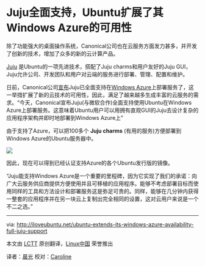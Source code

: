 Juju全面支持，Ubuntu扩展了其Windows Azure的可用性
============================================

除了功能强大的桌面操作系统，Canonical公司也在云服务方面发力甚多，并开发了创新的技术，增加了众多的新的云计算产品。

[Juju][1] 是Ubuntu的一项先进技术，搭配了Juju charms和用户友好的Juju GUI，Juju允许公司、开发团队和用户对云端的服务进行部署、管理、配置和维护。 

日前，Canonical公司[宣布][2]Juju已全面支持在[Windows Azure][3]上部署服务了，这一举措扩展了新的云技术的可用性，因此，满足了越来越多生成丰富的云服务的需求。“今天，Canonical宣布Juju(与微软合作)全面支持使用Ubuntu在Windows Azure上部署服务。这意味着Ubuntu用户可以用拥有直观GUI的Juju去设计复杂的应用程序架构并即时地部署到Windows Azure上”

由于支持了Azure，可以把100多个 **Juju charms** (有用的服务)方便部署到Windows Azure的Ubuntu服务器中。

![](http://iloveubuntu.net/pictures_me/juju%20windows%20azure.png)

因此，现在可以得到已经认证支持Azure的各个Ubuntu发行版的镜像。

“Juju能支持Windows Azure是一个重要的里程碑，因为它实现了我们的承诺：向广大云服务供应商提供方便使用并且可移植的应用程序。能够不考虑部署目标而使用同样的工具和方法设计和部署服务这是弥足可贵的。同样，能够在几分钟内获得一整套的应用程序并在另一块云上复制出完全相同的设置，这对云用户来说是一个不二之选。”

---

via: http://iloveubuntu.net/ubuntu-extends-its-windows-azure-availability-full-juju-support

本文由 [LCTT][] 原创翻译，[Linux中国][] 荣誉推出

译者：[晨光][] 校对：[Caroline][]

[LCTT]:https://github.com/LCTT/TranslateProject
[Linux中国]:http://linux.cn/portal.php
[晨光]:http://linux.cn/space/14800
[Caroline]:http://linux.cn/space/14763

[1]:https://juju.ubuntu.com/
[2]:http://insights.ubuntu.com/news/press-releases/ubuntu-on-windows-azure-gets-the-juju-magic/
[3]:http://www.windowsazure.com/
[4]:http://www.windowsazure.com/en-us/manage/linux/other-resources/endorsed-distributions/
